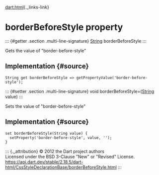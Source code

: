 [dart:html](../../dart-html/dart-html-library){._links-link}

borderBeforeStyle property
==========================

::: {#getter .section .multi-line-signature}
[String](../../dart-core/string-class) borderBeforeStyle
:::

Gets the value of \"border-before-style\"

Implementation {#source}
--------------

``` {.language-dart data-language="dart"}
String get borderBeforeStyle => getPropertyValue('border-before-style');
```

::: {#setter .section .multi-line-signature}
void borderBeforeStyle=([String](../../dart-core/string-class) value)
:::

Sets the value of \"border-before-style\"

Implementation {#source}
--------------

``` {.language-dart data-language="dart"}
set borderBeforeStyle(String value) {
  setProperty('border-before-style', value, '');
}
```

::: {._attribution}
© 2012 the Dart project authors\
Licensed under the BSD 3-Clause \"New\" or \"Revised\" License.\
<https://api.dart.dev/stable/2.18.5/dart-html/CssStyleDeclarationBase/borderBeforeStyle.html>
:::
